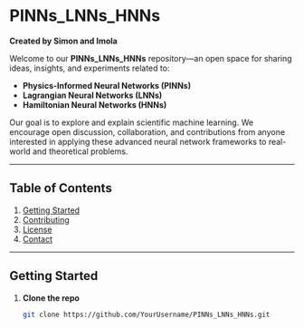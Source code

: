 # PINNs_LNNs_HNNs
**Created by Simon and Imola**

Welcome to our **PINNs_LNNs_HNNs** repository—an open space for sharing ideas, insights, and experiments related to:
- **Physics-Informed Neural Networks (PINNs)**
- **Lagrangian Neural Networks (LNNs)**
- **Hamiltonian Neural Networks (HNNs)**

Our goal is to explore and explain scientific machine learning. We encourage open discussion, collaboration, and contributions from anyone interested in applying these advanced neural network frameworks to real-world and theoretical problems.

---

## Table of Contents
1. [Getting Started](#getting-started)  
2. [Contributing](#contributing)  
3. [License](#license)  
4. [Contact](#contact)

---

## Getting Started
1. **Clone the repo**  
   ```bash
   git clone https://github.com/YourUsername/PINNs_LNNs_HNNs.git

